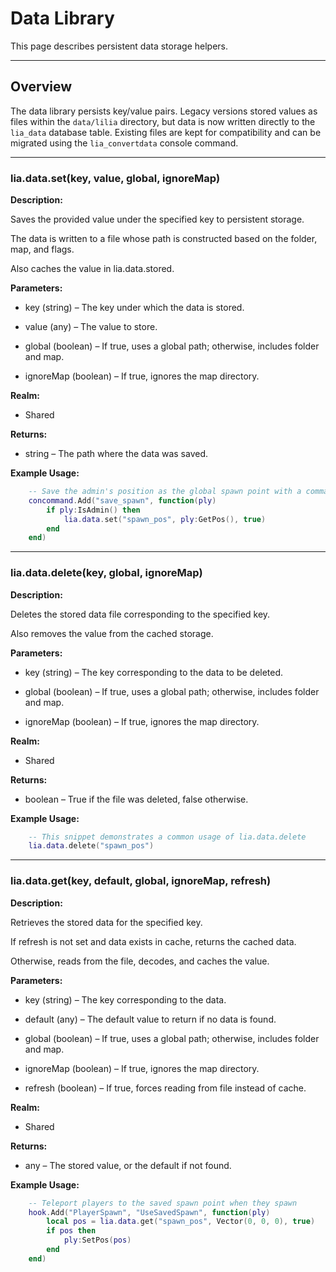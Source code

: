 # Data Library

This page describes persistent data storage helpers.

---

## Overview

The data library persists key/value pairs. Legacy versions stored values as files within the `data/lilia` directory, but data is now written directly to the `lia_data` database table. Existing files are kept for compatibility and can be migrated using the `lia_convertdata` console command.

---

### lia.data.set(key, value, global, ignoreMap)

**Description:**

Saves the provided value under the specified key to persistent storage.

The data is written to a file whose path is constructed based on the folder, map, and flags.

Also caches the value in lia.data.stored.

**Parameters:**

* key (string) – The key under which the data is stored.


* value (any) – The value to store.


* global (boolean) – If true, uses a global path; otherwise, includes folder and map.


* ignoreMap (boolean) – If true, ignores the map directory.


**Realm:**

* Shared


**Returns:**

* string – The path where the data was saved.


**Example Usage:**

```lua
    -- Save the admin's position as the global spawn point with a command
    concommand.Add("save_spawn", function(ply)
        if ply:IsAdmin() then
            lia.data.set("spawn_pos", ply:GetPos(), true)
        end
    end)
```

---

### lia.data.delete(key, global, ignoreMap)

**Description:**

Deletes the stored data file corresponding to the specified key.

Also removes the value from the cached storage.

**Parameters:**

* key (string) – The key corresponding to the data to be deleted.


* global (boolean) – If true, uses a global path; otherwise, includes folder and map.


* ignoreMap (boolean) – If true, ignores the map directory.


**Realm:**

* Shared


**Returns:**

* boolean – True if the file was deleted, false otherwise.


**Example Usage:**

```lua
    -- This snippet demonstrates a common usage of lia.data.delete
    lia.data.delete("spawn_pos")
```

---

### lia.data.get(key, default, global, ignoreMap, refresh)

**Description:**

Retrieves the stored data for the specified key.

If refresh is not set and data exists in cache, returns the cached data.

Otherwise, reads from the file, decodes, and caches the value.

**Parameters:**

* key (string) – The key corresponding to the data.


* default (any) – The default value to return if no data is found.


* global (boolean) – If true, uses a global path; otherwise, includes folder and map.


* ignoreMap (boolean) – If true, ignores the map directory.


* refresh (boolean) – If true, forces reading from file instead of cache.


**Realm:**

* Shared


**Returns:**

* any – The stored value, or the default if not found.


**Example Usage:**

```lua
    -- Teleport players to the saved spawn point when they spawn
    hook.Add("PlayerSpawn", "UseSavedSpawn", function(ply)
        local pos = lia.data.get("spawn_pos", Vector(0, 0, 0), true)
        if pos then
            ply:SetPos(pos)
        end
    end)
```
